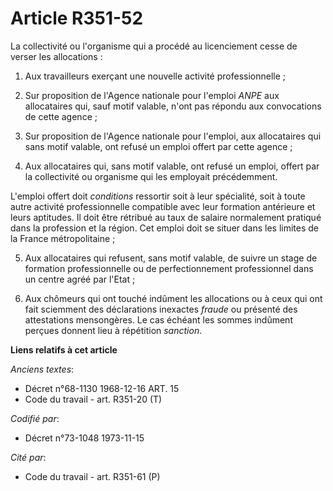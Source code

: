 # Article R351-52

La collectivité ou l'organisme qui a procédé au licenciement cesse de verser les allocations :

1. Aux travailleurs exerçant une nouvelle activité professionnelle ;

2. Sur proposition de l'Agence nationale pour l'emploi *ANPE* aux allocataires qui, sauf motif valable, n'ont pas répondu aux
convocations de cette agence ;

3. Sur proposition de l'Agence nationale pour l'emploi, aux allocataires qui sans motif valable, ont refusé un emploi offert
par cette agence ;

4. Aux allocataires qui, sans motif valable, ont refusé un emploi, offert par la collectivité ou organisme qui les employait
précédemment.

L'emploi offert doit *conditions* ressortir soit à leur spécialité, soit à toute autre activité professionnelle compatible
avec leur formation antérieure et leurs aptitudes. Il doit être rétribué au taux de salaire normalement pratiqué dans la
profession et la région. Cet emploi doit se situer dans les limites de la France métropolitaine ;

5. Aux allocataires qui refusent, sans motif valable, de suivre un stage de formation professionnelle ou de perfectionnement
professionnel dans un centre agréé par l'Etat ;

6. Aux chômeurs qui ont touché indûment les allocations ou à ceux qui ont fait sciemment des déclarations inexactes *fraude*
ou présenté des attestations mensongères. Le cas échéant les sommes indûment perçues donnent lieu à répétition *sanction*.

**Liens relatifs à cet article**

_Anciens textes_:

  - Décret n°68-1130 1968-12-16 ART. 15
  - Code du travail - art. R351-20 (T)

_Codifié par_:

  - Décret n°73-1048 1973-11-15

_Cité par_:

  - Code du travail - art. R351-61 (P)
